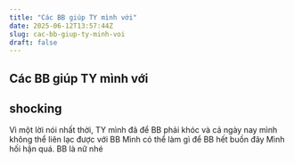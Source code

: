 ```yaml
---
title: "Các BB giúp TY mình với"
date: 2025-06-12T13:57:44Z
slug: cac-bb-giup-ty-minh-voi
draft: false
---
```


## Các BB giúp TY mình với

## shocking

Vì một lời nói nhất thời, TY mình đã để BB phải khóc và cả ngày nay mình không thể liên lạc được với BB  Mình có thể làm gì để BB hết buồn đây  Mình hối hận quá. BB là nữ nhé